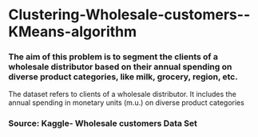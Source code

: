 # Clustering-Wholesale-customers--KMeans-algorithm

### The aim of this problem is to segment the clients of a wholesale distributor based on their annual spending on diverse product categories, like milk, grocery, region, etc.

The dataset refers to clients of a wholesale distributor. It includes the annual spending in monetary units (m.u.) on diverse product categories

### Source: Kaggle- Wholesale customers Data Set
